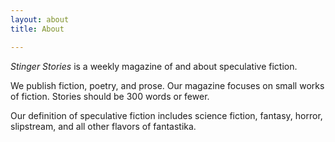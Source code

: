 ```yaml
---
layout: about
title: About

---
```


<i>Stinger Stories</i> is a weekly magazine of and about speculative fiction. 

We publish fiction, poetry, and prose. Our magazine focuses on small works of fiction. Stories should be 300 words or fewer.

Our definition of speculative fiction includes science fiction, fantasy, horror, slipstream, and all other flavors of fantastika.


